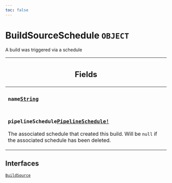 ```yaml
---
toc: false
---
```

<!--
  _____   ____    _   _  ____ _______   ______ _____ _____ _______
  |  __  / __   |  | |/ __ __   __| |  ____|  __ _   _|__   __|
  | |  | | |  | | |  | | |  | | | |    | |__  | |  | || |    | |
  | |  | | |  | | | . ` | |  | | | |    |  __| | |  | || |    | |
  | |__| | |__| | | |  | |__| | | |    | |____| |__| || |_   | |
  |_____/ ____/  |_| _|____/  |_|    |______|_____/_____|  |_|
  This file is auto-generated by script/generate_graphql_api_content.sh,
  please build the schema.json by running `rails api:graph:export`
  with https://github.com/buildkite/buildkite/,
  replace the content in data/graphql_data_schema.json
  and run the generation script `./scripts/generate-graphql-api-content.sh`.
-->
<!-- vale off -->
<h1 class="has-pills" data-algolia-exclude>
  BuildSourceSchedule
  <span class="pill pill--object pill--normal-case pill--large"><code>OBJECT</code></span>
</h1>
<!-- vale on -->


<p>A build was triggered via a schedule</p>


<table class="responsive-table responsive-table--single-column-rows">
  <thead>
    <th>
      <h2 data-algolia-exclude>Fields</h2>
    </th>
  </thead>
  <tbody>
    <tr><td><h3 class="is-small has-pills"><code>name</code><a href="/docs/apis/graphql/schemas/scalar/string" class="pill pill--scalar pill--normal-case pill--medium" title="Go to SCALAR String"><code>String</code></a></h3></td></tr><tr><td><h3 class="is-small has-pills"><code>pipelineSchedule</code><a href="/docs/apis/graphql/schemas/object/pipelineschedule" class="pill pill--object pill--normal-case pill--medium" title="Go to OBJECT PipelineSchedule"><code>PipelineSchedule!</code></a></h3><p>The associated schedule that created this build. Will be <code>null</code> if the associated schedule has been deleted.</p></td></tr>
  </tbody>
</table>




<h2 data-algolia-exclude>Interfaces</h2>
<a href="/docs/apis/graphql/schemas/interface/buildsource" class="pill pill--interface pill--normal-case pill--large" title="Go to INTERFACE BuildSource"><code>BuildSource</code></a>
